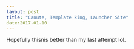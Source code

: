 ```yaml
---
layout: post
title: "Canute, Template king, Launcher Site"
date:2017-01-10
---
```


Hopefully thisnis better than my last attempt lol. 
